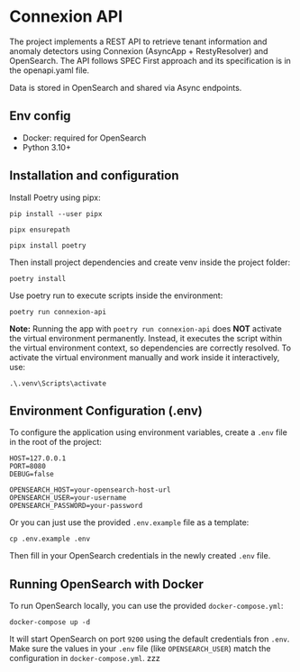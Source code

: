 # Connexion API

The project implements a REST API to retrieve tenant information and anomaly detectors using Connexion (AsyncApp + RestyResolver) and OpenSearch. The API follows SPEC First approach and its specification is in the openapi.yaml file. 

Data is stored in OpenSearch and shared via Async endpoints.

## Env config 

* Docker: required for OpenSearch
* Python 3.10+

## Installation and configuration

Install Poetry using pipx:

```
pip install --user pipx
```
```
pipx ensurepath
```
```
pipx install poetry
```
Then install project dependencies and create venv inside the project folder:
```
poetry install
```
Use poetry run to execute scripts inside the environment:
```
poetry run connexion-api
```
<b>Note:</b> 
Running the app with `poetry run connexion-api` does <b>NOT</b> activate the virtual environment permanently. Instead, it executes the script within the virtual environment context, so dependencies are correctly resolved. To activate the virtual environment manually and work inside it interactively, use: 
```
.\.venv\Scripts\activate
```
## Environment Configuration (.env)

To configure the application using environment variables, create a `.env` file in the root of the project:
```
HOST=127.0.0.1
PORT=8080
DEBUG=false

OPENSEARCH_HOST=your-opensearch-host-url
OPENSEARCH_USER=your-username
OPENSEARCH_PASSWORD=your-password
```

Or you can just use the provided `.env.example` file as a template:
```
cp .env.example .env
```
Then fill in your OpenSearch credentials in the newly created `.env` file.

## Running OpenSearch with Docker

To run OpenSearch locally, you can use the provided `docker-compose.yml`:

```
docker-compose up -d
```
It will start OpenSearch on port `9200` using the default credentials fron `.env`. Make sure the values in your `.env` file (like `OPENSEARCH_USER`) match the configuration in `docker-compose.yml`.
zzz